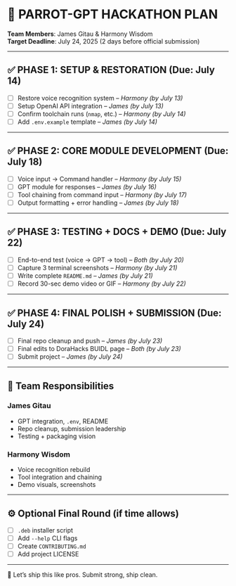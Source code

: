 # 🧠 PARROT-GPT HACKATHON PLAN
**Team Members**: James Gitau & Harmony Wisdom  
**Target Deadline**: July 24, 2025 (2 days before official submission)

---

## ✅ PHASE 1: SETUP & RESTORATION (Due: July 14)

- [ ] Restore voice recognition system – *Harmony (by July 13)*
- [ ] Setup OpenAI API integration – *James (by July 13)*
- [ ] Confirm toolchain runs (`nmap`, etc.) – *Harmony (by July 14)*
- [ ] Add `.env.example` template – *James (by July 14)*

---

## ✅ PHASE 2: CORE MODULE DEVELOPMENT (Due: July 18)

- [ ] Voice input → Command handler – *Harmony (by July 15)*
- [ ] GPT module for responses – *James (by July 16)*
- [ ] Tool chaining from command input – *Harmony (by July 17)*
- [ ] Output formatting + error handling – *James (by July 18)*

---

## ✅ PHASE 3: TESTING + DOCS + DEMO (Due: July 22)

- [ ] End-to-end test (voice → GPT → tool) – *Both (by July 20)*
- [ ] Capture 3 terminal screenshots – *Harmony (by July 21)*
- [ ] Write complete `README.md` – *James (by July 21)*
- [ ] Record 30-sec demo video or GIF – *Harmony (by July 22)*

---

## ✅ PHASE 4: FINAL POLISH + SUBMISSION (Due: July 24)

- [ ] Final repo cleanup and push – *James (by July 23)*
- [ ] Final edits to DoraHacks BUIDL page – *Both (by July 23)*
- [ ] Submit project – *James (by July 24)*

---

## 👥 Team Responsibilities

### James Gitau
- GPT integration, `.env`, README
- Repo cleanup, submission leadership
- Testing + packaging vision

### Harmony Wisdom
- Voice recognition rebuild
- Tool integration and chaining
- Demo visuals, screenshots

---

## ⚙️ Optional Final Round (if time allows)
- [ ] `.deb` installer script
- [ ] Add `--help` CLI flags
- [ ] Create `CONTRIBUTING.md`
- [ ] Add project LICENSE

---

🧠 Let’s ship this like pros. Submit strong, ship clean.
